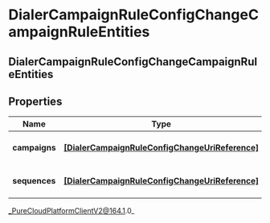 # DialerCampaignRuleConfigChangeCampaignRuleEntities

## DialerCampaignRuleConfigChangeCampaignRuleEntities

## Properties

|Name | Type | Description | Notes|
|------------ | ------------- | ------------- | -------------|
| **campaigns** | [**[DialerCampaignRuleConfigChangeUriReference]**]([DialerCampaignRuleConfigChangeUriReference]) | A list of campaignIds to act on | [optional] |
| **sequences** | [**[DialerCampaignRuleConfigChangeUriReference]**]([DialerCampaignRuleConfigChangeUriReference]) | A list of sequenceIds to act on | [optional] |



_PureCloudPlatformClientV2@164.1.0_
